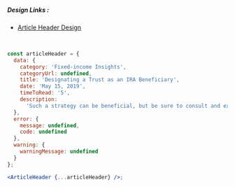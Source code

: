 ##### Design Links :

- [Article Header Design](https://zpl.io/a7eeGvv 'Zeplin Design link')

<br/>

```jsx
const articleHeader = {
  data: {
    category: 'Fixed-income Insights',
    categoryUrl: undefined,
    title: 'Designating a Trust as an IRA Beneficiary',
    date: 'May 15, 2019',
    timeToRead: '5',
    description:
      'Such a strategy can be beneficial, but be sure to consult and experienced attorney and tax professional to navigate the maze of rules'
  },
  error: {
    message: undefined,
    code: undefined
  },
  warning: {
    warningMessage: undefined
  }
};

<ArticleHeader {...articleHeader} />;
```
